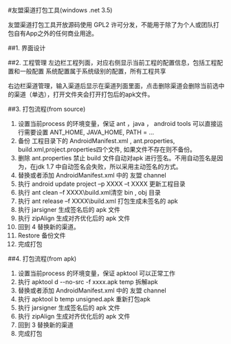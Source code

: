 #友盟渠道打包工具(windows .net 3.5)

友盟渠道打包工具开放源码使用 GPL2 许可分发，不能用于除了为个人或团队打包自有App之外的任何商业用途。

##1. 界面设计

 

##2. 工程管理
左边栏工程列面，对应右侧显示当前工程的配置信息，包括工程配置和一般配置
系统配置属于系统级别的配置，所有工程共享

右边栏渠道管理，输入渠道后显示在渠道列面里面，点击删除渠道会删除当前选中的渠道（单选），打开文件夹会打开打包后的apk文件。

##3. 打包流程(from source)

1. 设置当前process 的环境变量，保证 ant ，java ， android tools 可以直接运行需要设置 ANT_HOME, JAVA_HOME, PATH = …
2. 备份 工程目录下的 AndroidManifest.xml , ant.properties, build.xml,project.properties四个文件, 如果文件不存在则不备份。
3. 删除 ant.properties  禁止 build 文件自动对apk 进行签名。不用自动签名是因为，在jdk 1.7 中自动签名会失败，所以采用主动签名的方式。
4. 替换或者添加 AndroidManifest.xml 中的 友盟 channel
5. 执行 android update project  –p XXXX  –t  XXXX 更新工程目录
6. 执行 ant clean –f XXXX\build.xml清空 bin , obj 目录
7. 执行 ant release –f XXXX\build.xml 打包生成未签名的 apk
8. 执行 jarsigner 生成签名后的 apk 文件
9. 执行 zipAlign 生成对齐优化后的 apk 文件
10. 回到 4 替换新的渠道。
11. Restore 备份文件
12. 完成打包

##4. 打包流程(from apk)

1. 设置当前process 的环境变量，保证 apktool 可以正常工作
2. 执行 apktool d --no-src -f xxxx.apk temp 拆解apk
3. 替换或者添加 AndroidManifest.xml 中的 友盟 channel
4. 执行 apktool b temp  unsigned.apk 重新打包apk
5. 执行 jarsigner 生成签名后的 apk 文件
6. 执行 zipAlign 生成对齐优化后的 apk 文件
7. 回到 3 替换新的渠道
8. 完成打包
